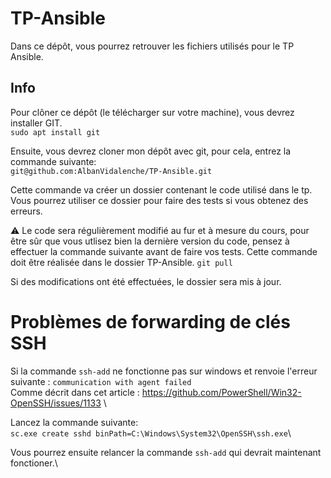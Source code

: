 # TP-Ansible

Dans ce dépôt, vous pourrez retrouver les fichiers utilisés pour le TP Ansible.

## Info 

Pour clôner ce dépôt (le télécharger sur votre machine), vous devrez installer GIT.\
`sudo apt install git`

Ensuite, vous devrez cloner mon dépôt avec git, pour cela, entrez la commande suivante:\
`git@github.com:AlbanVidalenche/TP-Ansible.git`

Cette commande va créer un dossier contenant le code utilisé dans le tp. Vous pourrez utiliser ce dossier pour faire des tests si vous obtenez des erreurs.

 :warning: Le code sera régulièrement modifié au fur et à mesure du cours, pour être sûr que vous utlisez bien la dernière version du code, pensez à effectuer la commande suivante avant de faire vos tests. Cette commande doit être réalisée dans le dossier TP-Ansible.
`git pull`

Si des modifications ont été effectuées, le dossier sera mis à jour.


# Problèmes de forwarding de clés SSH 

Si la commande `ssh-add` ne fonctionne pas sur windows et renvoie l'erreur suivante : `communication with agent failed` \
Comme décrit dans cet article : https://github.com/PowerShell/Win32-OpenSSH/issues/1133 \


Lancez la commande suivante:\
`sc.exe create sshd binPath=C:\Windows\System32\OpenSSH\ssh.exe`\

Vous pourrez ensuite relancer la commande `ssh-add` qui devrait maintenant fonctioner.\
